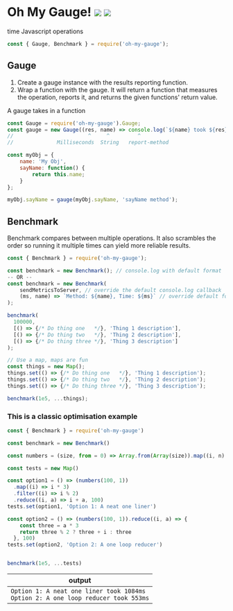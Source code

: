 # Oh My Gauge! [![](https://img.shields.io/npm/v/oh-my-gauge.svg)](https://www.npmjs.com/package/oh-my-gauge) [![](https://img.shields.io/badge/mono--000000.svg?logo=github&style=social)](https://github.com/omrilotan/mono)

time Javascript operations

```js
const { Gauge, Benchmark } = require('oh-my-gauge');
```
## Gauge
1. Create a gauge instance with the results reporting function.
2. Wrap a function with the gauge. It will return a function that measures the operation, reports it, and returns the given functions' return value.

A gauge takes in a function
```js
const Gauge = require('oh-my-gauge').Gauge;
const gauge = new Gauge((res, name) => console.log(`${name} took ${res}ms`));
//                        ^     ^         ^
//              Milliseconds  String   report-method

const myObj = {
    name: 'My Obj',
    sayName: function() {
        return this.name;
    }
};

myObj.sayName = gauge(myObj.sayName, 'sayName method');
```

## Benchmark
Benchmark compares between multiple operations. It also scrambles the order so running it multiple times can yield more reliable results.
```js
const { Benchmark } = require('oh-my-gauge');

const benchmark = new Benchmark(); // console.log with default format
-- OR --
const benchmark = new Benchmark(
    sendMetricsToServer, // override the default console.log callback
    (ms, name) => `Method: ${name}, Time: ${ms}` // override default formatter
);

benchmark(
  100000,
  [() => {/* Do thing one   */}, 'Thing 1 description'],
  [() => {/* Do thing two   */}, 'Thing 2 description'],
  [() => {/* Do thing three */}, 'Thing 3 description']
);

// Use a map, maps are fun
const things = new Map();
things.set(() => {/* Do thing one   */}, 'Thing 1 description');
things.set(() => {/* Do thing two   */}, 'Thing 2 description');
things.set(() => {/* Do thing three */}, 'Thing 3 description');

benchmark(1e5, ...things);
```

### This is a classic optimisation example

```js
const { Benchmark } = require('oh-my-gauge')

const benchmark = new Benchmark()

const numbers = (size, from = 0) => Array.from(Array(size)).map((i, n) => n + from)

const tests = new Map()

const option1 = () => (numbers(100, 1))
  .map((i) => i * 3)
  .filter((i) => i % 2)
  .reduce((i, a) => i + a, 100)
tests.set(option1, 'Option 1: A neat one liner')

const option2 = () => (numbers(100, 1)).reduce((i, a) => {
    const three = a * 3
    return three % 2 ? three + i : three
  }, 100)
tests.set(option2, 'Option 2: A one loop reducer')


benchmark(1e5, ...tests)
```

| output
| -
| `Option 1: A neat one liner took 1084ms`<br>`Option 2: A one loop reducer took 553ms`
